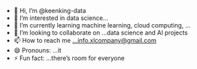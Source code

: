 - 👋 Hi, I’m @keenking-data
- 👀 I’m interested in data science...
- 🌱 I’m currently learning machine learning, cloud computing, ...
- 💞️ I’m looking to collaborate on ...data science and AI projects
- 📫 How to reach me ...info.xlcompany@gmail.com
- 😄 Pronouns: ...it
- ⚡ Fun fact: ...there’s room for everyone

<!---
 Let's talk data, let's talk models, and most importantly — let's talk about how we can improve our code so it doesn't crash in production. 😅
--->
